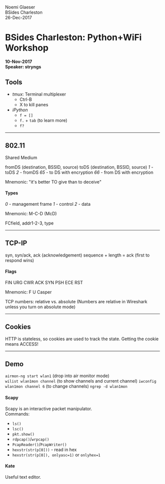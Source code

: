 Noemi Glaeser  
BSides Charleston  
26-Dec-2017  

# BSides Charleston: Python+WiFi Workshop
**10-Nov-2017  
Speaker: stryngs**

## Tools
- *tmux*: Terminal multiplexer
  - Ctrl-B
  - X to kill panes
- *iPython*
  - `f = []`
  - `f.` + `tab` (to learn more)
  - `f?`

---

## 802.11
Shared Medium

fromDS (destination, BSSID, source)
toDS (destination, BSSID, source)
*1* - toDS
*2* - fromDS
*65* - to DS with encryption
*66* - from DS with encryption

Mnemonic: "it's better TO give than to deceive"

#### Types
*0* - management frame
*1* - control
*2* - data

Mnemonic: M-C-D (McD)

FCfield, addr1-2-3, type

---

## TCP-IP
syn, syn/ack, ack (acknowledgement)
sequence + length = ack (first to respond wins)

#### Flags
FIN
URG
CWR
ACK
SYN
PSH
ECE
RST

Mnemonic: F U Casper

TCP numbers: relative vs. absolute
(Numbers are relative in Wireshark unless you turn on absolute mode)

---

## Cookies
HTTP is stateless, so cookies are used to track the state. Getting the cookie means ACCESS!

---

## Demo

`airmon-ng start wlan1` (drop into air monitor mode)  
`wilist wlan1mon channel` (to show channels and current channel)
`iwconfig wlan1mon channel 6` (to change channels)
`ngrep -d wlan1mon`

#### Scapy
Scapy is an interactive packet manipulator.  
Commands:
- `ls()`
- `lsc()`
- `pkt.show()`
- `rdpcap()`/`wrpcap()`
- `PcapReader()`/`PcapWriter()`
- `hexstr(str(p[0]))` - read in hex
- `hexstr(str(p[0]), onlyasc=1)` or `onlyhex=1`

#### Kate
Useful text editor.


